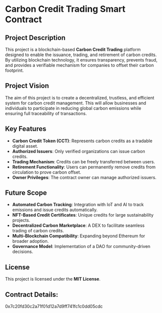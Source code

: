 # Carbon Credit Trading Smart Contract

## Project Description
This project is a blockchain-based **Carbon Credit Trading** platform designed to enable the issuance, trading, and retirement of carbon credits. By utilizing blockchain technology, it ensures transparency, prevents fraud, and provides a verifiable mechanism for companies to offset their carbon footprint.

## Project Vision
The aim of this project is to create a decentralized, trustless, and efficient system for carbon credit management. This will allow businesses and individuals to participate in reducing global carbon emissions while ensuring full traceability of transactions.

## Key Features
- **Carbon Credit Token (CCT)**: Represents carbon credits as a tradable digital asset.
- **Authorized Issuers**: Only verified organizations can issue carbon credits.
- **Trading Mechanism**: Credits can be freely transferred between users.
- **Retirement Functionality**: Users can permanently remove credits from circulation to prove carbon offset.
- **Owner Privileges**: The contract owner can manage authorized issuers.

## Future Scope
- **Automated Carbon Tracking**: Integration with IoT and AI to track emissions and issue credits automatically.
- **NFT-Based Credit Certificates**: Unique credits for large sustainability projects.
- **Decentralized Carbon Marketplace**: A DEX to facilitate seamless trading of carbon credits.
- **Multi-Blockchain Compatibility**: Expanding beyond Ethereum for broader adoption.
- **Governance Model**: Implementation of a DAO for community-driven decisions.

## License
This project is licensed under the **MIT License**.
## Contract Details:
0x7c20fd30c2a71f01d12a7d9ff741fc1c0dd05cdc
